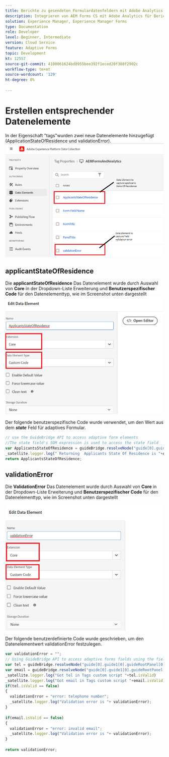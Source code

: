 ```yaml
---
title: Berichte zu gesendeten Formulardatenfeldern mit Adobe Analytics
description: Integrieren von AEM Forms CS mit Adobe Analytics für Berichte zu Formulardatenfeldern
solution: Experience Manager, Experience Manager Forms
type: Documentation
role: Developer
level: Beginner, Intermediate
version: Cloud Service
feature: Adaptive Forms
topic: Development
kt: 12557
source-git-commit: 4100061624bd8955bee392f1eced20f388f2902c
workflow-type: tm+mt
source-wordcount: '129'
ht-degree: 0%

---
```


# Erstellen entsprechender Datenelemente

In der Eigenschaft &quot;tags&quot;wurden zwei neue Datenelemente hinzugefügt (ApplicationStateOfResidence und validationError).
![adaptives Formular](assets/data_elements.png)

## applicantStateOfResidence

Die **applicantStateOfResidence** Das Datenelement wurde durch Auswahl von **Core** in der Dropdown-Liste Erweiterung und **Benutzerspezifischer Code** für den Datenelementtyp, wie im Screenshot unten dargestellt
![applicant-state-Residence](assets/applicantstateofresidence.png)

Der folgende benutzerspezifische Code wurde verwendet, um den Wert aus dem **_state_** Feld für adaptives Formular.

```javascript
// use the GuideBridge API to access adaptive form elements
//The state field's SOM expression is used to access the state field
var ApplicantsStateOfResidence = guideBridge.resolveNode("guide[0].guide1[0].guideRootPanel[0].state[0]").value;
_satellite.logger.log(" Returning  Applicants State Of Residence is "+ApplicantsStateOfResidence);
return ApplicantsStateOfResidence;
```

## validationError

Die **ValidationError** Das Datenelement wurde durch Auswahl von **Core** in der Dropdown-Liste Erweiterung und **Benutzerspezifischer Code** für den Datenelementtyp, wie im Screenshot unten dargestellt

![validation-error](assets/validation-error.png)

Der folgende benutzerdefinierte Code wurde geschrieben, um den Datenelementwert validationError festzulegen.

```javascript
var validationError = "";
// Using GuideBridge API to access adaptive forms fields using the fields SOM expression
var tel = guideBridge.resolveNode("guide[0].guide1[0].guideRootPanel[0].telephone[0]");
var email = guideBridge.resolveNode("guide[0].guide1[0].guideRootPanel[0].email[0]");
_satellite.logger.log("Got tel in Tags custom script "+tel.isValid)
_satellite.logger.log("Got email in Tags custom script "+email.isValid)
if(tel.isValid == false)
{  
  validationError = "error: telephone number";
  _satellite.logger.log("Validation error is "+ validationError);
}

if(email.isValid == false)
{  
  validationError = "error: invalid email";
  _satellite.logger.log("Validation error is "+ validationError);
}

return validationError;
```
